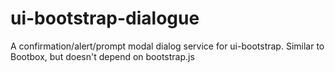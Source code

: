 # ui-bootstrap-dialogue
A confirmation/alert/prompt modal dialog service for ui-bootstrap. Similar to Bootbox, but doesn't depend on bootstrap.js
